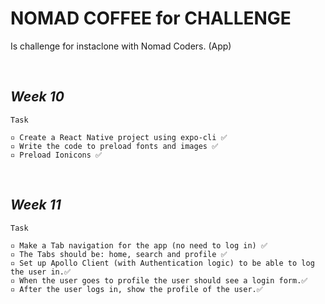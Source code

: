 # **NOMAD COFFEE for CHALLENGE**

Is challenge for instaclone with Nomad Coders. (App)

<br>

## _Week 10_

```
Task

▫ Create a React Native project using expo-cli ✅
▫ Write the code to preload fonts and images ✅
▫ Preload Ionicons ✅
```

<br>

## _Week 11_

```
Task

▫ Make a Tab navigation for the app (no need to log in) ✅
▫ The Tabs should be: home, search and profile ✅
▫ Set up Apollo Client (with Authentication logic) to be able to log the user in.✅
▫ When the user goes to profile the user should see a login form.✅
▫ After the user logs in, show the profile of the user.✅
```
